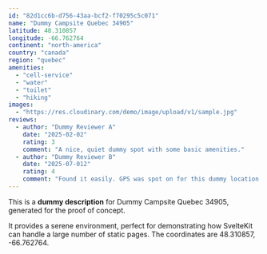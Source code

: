 ```yaml
---
id: "82d1cc6b-d756-43aa-bcf2-f70295c5c071"
name: "Dummy Campsite Quebec 34905"
latitude: 48.310857
longitude: -66.762764
continent: "north-america"
country: "canada"
region: "quebec"
amenities:
  - "cell-service"
  - "water"
  - "toilet"
  - "hiking"
images:
  - "https://res.cloudinary.com/demo/image/upload/v1/sample.jpg"
reviews:
  - author: "Dummy Reviewer A"
    date: "2025-02-02"
    rating: 3
    comment: "A nice, quiet dummy spot with some basic amenities."
  - author: "Dummy Reviewer B"
    date: "2025-07-012"
    rating: 4
    comment: "Found it easily. GPS was spot on for this dummy location."
---
```


This is a **dummy description** for Dummy Campsite Quebec 34905, generated for the proof of concept.

It provides a serene environment, perfect for demonstrating how SvelteKit can handle a large number of static pages. The coordinates are 48.310857, -66.762764.
